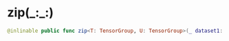 # zip(\_:\_:)

``` swift
@inlinable public func zip<T: TensorGroup, U: TensorGroup>(_ dataset1: Dataset<T>, _ dataset2: Dataset<U>) -> Dataset<Zip2TensorGroup<T, U>>
```

